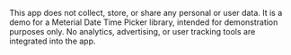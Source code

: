 This app does not collect, store, or share any personal or user data.
It is a demo for a Meterial Date Time Picker library, intended for demonstration purposes only.
No analytics, advertising, or user tracking tools are integrated into the app.
